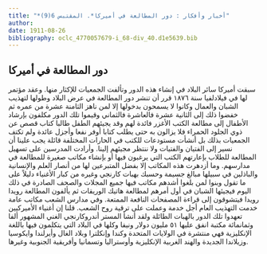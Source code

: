 ```yaml
---
title: "*أخبار وأفكار : دور المطالعة في أميركا*. المقتبس 6(9)"
author: 
date: 1911-08-26
bibliography: oclc_4770057679-i_68-div_40.d1e5639.bib
---
```




##  دور المطالعة في  أميركا 


 سبقت أميركا سائر البلاد في إنشاء هذه الدور وتألفت الجمعيات للإكثار منها. وعقد مؤتمر لها في  فيلادلفيا  سنة  ١٨٧٦  قرر أن تنشر دور المطالعة في عرض البلاد وطولها لتهذيب الشبان والعمال وكانوا لا يسمحون بدخولها إلا لمن ناهز الثامنة  عشرة  من عمره ثم خفضوا ذلك إلى الثانية  عشرة  فالعاشرة فالثماني وقيموا تلك الدور مكلفون بإرشاد الأطفال إلى مطالعة الكتب الأغزر فائدة لهم وقد يجيئهم الطفل طالبا كتاب قصص عن ذوي الجلود الحمراء فلا يزالون به حتى يطلب كتابا أوفر نفعا وأجزل عائدة ولم تكتف الجمعيات بذلك بل أنشأت مستودعات للكتب في الحارات المختلفة قائلة يجب علينا أن نسير إلى الفتيان والفتيات ولا ننتظر مجيئهم إلينا. وأرادت المدرسين على تسهيل المطالعة للطلاب بإعارتهم الكتب التي يرغبون فيها أو بإنشاء مكاتب صغيرة للمطالعة في مدارسهم. وما أزدهرت هذه المكاتب إلا بفضل المتبرعين لها من أنصار العلم والإنسانية والباذلين في سبيلها مبالغ   جسيمة وحسبك بهبات كارنجي وغيره من كبار الأغنياء دليلاً على ما تقول وبنوا لمن بلغوا أشدهم مكاتب فيها جميع المجلات والصحف الصادرة في ذلك اليوم فيجيئها الشبان في أول أمرهم لمطالعة هاتيك الوريقات ثم يألفون المطالعة رويدا رويدا فيتشوقون إلى قراءة المصفحات النافعة الممتعة. وفي مدارس   الشعب مكاتب عامة خدمت التهذيب العام أجل خدمة وعملت على ترقية روح الشعب. قلنا إن أغنياء الأميركيين تعهدوا تلك الدور بالهبات الطائلة ولقد أنشأ المستر أندروكارنجي الغني المشهور ألفا وثمانمائة مكتبة انفق عليها  ٥١  مليون دولار ونيفا وكلها في البلاد التي يتكلمون فيها باللغة الإنكليزية فهي منتشرة في الولايات المتحدة وكندا وإنكلترا وبلاد الغال وأيرلندا وايكوسيا وزيلاندا الجديدة والهند الغربية الإنكليزية وأوستراليا وتسمانيا وأفريقية الجنوبية وغيرها. 
